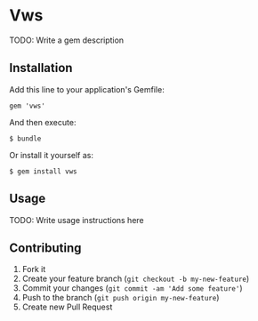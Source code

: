 # Vws

TODO: Write a gem description

## Installation

Add this line to your application's Gemfile:

    gem 'vws'

And then execute:

    $ bundle

Or install it yourself as:

    $ gem install vws

## Usage

TODO: Write usage instructions here

## Contributing

1. Fork it
2. Create your feature branch (`git checkout -b my-new-feature`)
3. Commit your changes (`git commit -am 'Add some feature'`)
4. Push to the branch (`git push origin my-new-feature`)
5. Create new Pull Request
